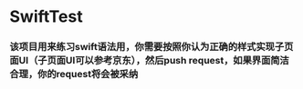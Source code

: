 # SwiftTest
### 该项目用来练习swift语法用，你需要按照你认为正确的样式实现子页面UI（子页面UI可以参考京东），然后push request，如果界面简洁合理，你的request将会被采纳

